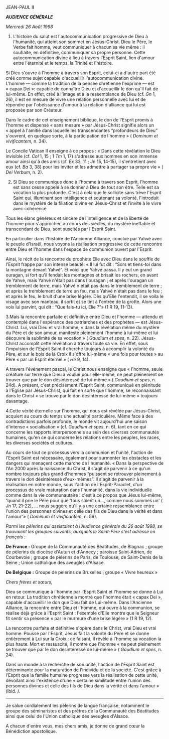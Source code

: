JEAN-PAUL II

***AUDIENCE GÉNÉRALE***

*Mercredi 26 Août 1998*

1. L'histoire du salut est l'autocommunication progressive de Dieu à l'humanité, qui atteint son sommet en Jésus-Christ. Dieu le Père, le Verbe fait homme, veut communiquer à chacun sa vie même : il souhaite, en définitive, communiquer sa propre personne. Cette autocommunication divine à lieu à travers l'Esprit Saint, lien d'amour entre l'éternité et le temps, la Trinité et l'histoire.

Si Dieu s'ouvre à l'homme à travers son Esprit, celui-ci a d'autre part été créé comme sujet capable d'accueillir l'autocommunication divine. L'homme — comme la tradition de la pensée chrétienne l'exprime — est « capax Dei »: capable de connaître Dieu et d'accueillir le don qu'Il fait de lui-même. En effet, créé à l'image et à la ressemblance de Dieu (cf. *Gn* 1, 26), il est en mesure de vivre une relation personnelle avec lui et de répondre par l'obéissance d'amour à la relation d'alliance qui lui est proposée par son Créateur.

Dans le cadre de cet enseignement biblique, le don de l'Esprit promis à l'homme et dispensé « sans mesure » par Jésus-Christ signifie alors un « appel à l'amitié dans laquelle les transcendantes “profondeurs de Dieu” s'ouvrent, en quelque sorte, à la participation de l'homme » ( *Dominum et vivificantem*, n. 34).

Le Concile Vatican II enseigne à ce propos : « Dans cette révélation le Dieu invisible (cf. *Col* 1, 15 ; 1 *Tm* 1, 17) s'adresse aux hommes en son immense amour ainsi qu'à des amis (cf. *Ex* 33, 11 ; Jn 15, 14-15), il s'entretient avec eux (cf. *Ba* 3, 38) pour les inviter et les admettre à partager sa propre vie » ( *Dei Verbum*, n. 2).

2. Si Dieu se communique donc à l'homme à travers son Esprit, l'homme est sans cesse appelé à se donner à Dieu de tout son être. Telle est sa vocation la plus profonde. C'est à cela que le sollicite sans trève l'Esprit Saint qui, illuminant son intelligence et soutenant sa volonté, l'introduit dans le mystère de la filiation divine en Jésus-Christ et l'invite à le vivre avec cohérence.

Tous les élans généreux et sincère de l'intelligence et de la liberté de l'homme pour s'approcher, au cours des siècles, du mystère ineffable et transcendant de Dieu, sont suscités par l'Esprit Saint.

En particulier dans l'histoire de l'Ancienne Alliance, conclue par Yahvé avec le peuple d'Israël, nous voyons la réalisation progressive de cette rencontre entre Dieu et l'homme dans l'espace de communion ouvert par l'Esprit.

Ainsi, le récit de la rencontre du prophète Elie avec Dieu dans le souffle de l'Esprit frappe par son intense beauté: « Il lui fut dit : “Sors et tiens-toi dans la montagne devant Yahvé”. Et voici que Yahvé passa. Il y eut un grand ouragan, si fort qu'il fendait les montagnes et brisait les rochers, en avant de Yahvé, mais Yahvé n'était pas dans l'ouragan ; et après l'ouragan un tremblement de terre, mais Yahvé n'était pas dans le tremblement de terre ; et après le tremblement de terre un feu, mais Yahvé n'était pas dans le feu ; et après le feu, le bruit d'une brise légère. Dès qu'Elie l'entendit, il se voila le visage avec son manteau, il sortit et se tint à l'entrée de la grotte. Alors une voix lui parvint, qui dit : “Que fais-tu ici, Elie ?”» (1 R 19, 11-13).

3.Mais la rencontre parfaite et définitive entre Dieu et l'homme — attendu et contemplé dans l'espérance des patriarches et des prophètes — est Jésus-Christ. Lui, vrai Dieu et vrai homme, « dans la révélation même du mystère du Père et de son amour, manifeste pleinement l'homme à lui-même et lui découvre la sublimité de sa vocation » ( *Gaudium et spes*, n. 22). Jésus-Christ accomplit cette révélation à travers toute sa vie. En effet, sous l'impulsion de l'Esprit Saint il cherche toujours à accomplir la volonté du Père, et sur le bois de la Croix il s'offre lui-même « une fois pour toutes » au Père « par un Esprit éternel » ( *He* 9, 14).

A travers l'événement pascal, le Christ nous enseigne que « l'homme, seule créature sur terre que Dieu a voulue pour elle-même, ne peut pleinement se trouver que par le don désintéressé de lui-même.» ( *Gaudium et spes*, n. 24d). A présent, c'est précisément l'Esprit Saint, communiqué en plénitude à l'Eglise par Jésus-Christ, qui fait en sorte que l'homme, se reconnaissant dans le Christ « se trouve par le don désintéressé de lui-même » toujours davantage.

4.Cette vérité éternelle sur l'homme, qui nous est révélée par Jésus-Christ, acquiert au cours du temps une actualité particulière. Même face à des contradictions parfois profonde, le monde vit aujourd'hui une saison d'intense « socialisation » (cf. *Gaudium et spes*, n. 6), tant en ce qui concerne les rapports interpersonnels au sein des diverses communautés humaines, qu'en ce qui concerne les relations entre les peuples, les races, les diverses sociétés et cultures.

Au cours de tout ce processus vers la communion et l'unité, l'action de l'Esprit Saint est nécessaire, également pour surmonter les obstacles et les dangers qui menaçent cette marche de l'humanité. « Dans la perspective de l'An 2000 après la naissance du Christ, il s'agit de parvenir à ce qu'un nombre toujours plus grand d'hommes “puissent se retrouver pleinement à travers le don désintéressé d'eux-mêmes”. Il s'agit de parvenir à la réalisation en notre monde, sous l'action de l'Esprit-Paraclet, d'un processus de vraie maturation dans l'humanité, dans la vie individuelle comme dans la vie communautaire : c'est à ce propos que Jésus lui-même, ”quand il prie le Père pour que 'tous soient un..., comme nous sommes un' ( *Jn* 17, 21-22), ... nous suggère qu'il y a une certaine ressemblance entre l'union des personnes divines et celle des fils de Dieu dans la vérité et dans l'amour”» ( *Dominum et vivificantem*, n. 59).

*Parmi les pèlerins qui assistaient à l'Audience générale du 26 août 1998, se trouvaient les groupes suivants, auxquels le Saint-Père s'est adressé en français :*

**De France :** Groupe de la Communauté des Béatitudes, de Blagnac ; groupe de pèlerins du diocèse d'Autun et d'Annecy ; paroisse Saint-Adrien, de Courbevoie ; groupe de pèlerins de Paris, de Toulouse, de Saint-Denis de la Seine ; Union catholique des aveugles d'Alsace.

**De Belgique :** Groupe de pèlerins de Bruxelles ; groupe « Vivre heureux »

*Chers frères et sœurs,*

Dieu se communique à l'homme par l'Esprit Saint et l'homme se donne à Lui en retour. La tradition chrétienne a montré que l'homme était « capax Dei », capable d'accueillir le don que Dieu fait de Lui-même. Dans l'Ancienne Alliance, la rencontre entre Dieu et l'homme, qui ouvre à la communion, se réalise déjà grâce à l'Esprit Saint : l'exemple d'Elie montre que le Seigneur fit sentir sa présence « par le murmure d'une brise légère » (1 R 19, 12).

La rencontre parfaite et définitive s'opère dans le Christ, vrai Dieu et vrai homme. Poussé par l'Esprit, Jésus fait la volonté du Père et se donne entièrement à Lui sur la Croix ; ce faisant, il révèle à l'homme sa vocation la plus haute. Mort et ressuscité, il montre que l'homme « ne peut pleinement se trouver que par le don désintéressé de lui-même » ( *Gaudium et spes*, n. 24).

Dans un monde à la recherche de son unité, l'action de l'Esprit Saint est déterminante pour la maturation de l'individu et de la société. C'est grâce à l'Esprit que la famille humaine progresse vers la réalisation de cette unité, dévoilant ainsi l'existence d'une « certaine similitude entre l'union des personnes divines et celle des fils de Dieu dans la vérité et dans l'amour » (ibid. *).*

* * *

Je salue cordialement les pèlerins de langue française, notamment le groupe des séminaristes et des prêtres de la Communauté des Béatitudes ainsi que celui de l'Union catholique des aveugles d'Alsace.

A chacun d'entre vous, mes chers amis, je donne de grand cœur la Bénédiction apostolique.
